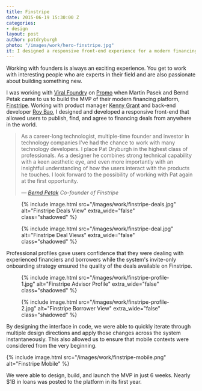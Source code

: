 ```yaml
---
title: Finstripe
date: 2015-06-19 15:30:00 Z
categories:
- design
layout: post
author: patdryburgh
photo: "/images/work/hero-finstripe.jpg"
it: I designed a responsive front-end experience for a modern financing platform called
---
```


Working with founders is always an exciting experience. You get to work with interesting people who are experts in their field and are also passionate about building something new.

I was working with [Viral Foundry][vf] on [Promo][pr] when Martin Pasek and Bernd Petak came to us to build the MVP of their modern financing platform, [Finstripe][fs]. Working with product manager [Kenny Grant][kg] and back-end developer [Roy Bao][rb], I designed and developed a responsive front-end that allowed users to publish, find, and agree to financing deals from anywhere in the world.

<div class="pull-out">
  <blockquote>
    <p>
      As a career-long technologist, multiple-time founder and investor in technology companies I've had the chance to work with many technology developers. I place Pat Dryburgh in the highest class of professionals. As a designer he combines strong technical capability with a keen aesthetic eye, and even more importantly with an insightful understanding of how the users interact with the products he touches. I look forward to the possibility of working with Pat again at the first opportunity.
    </p>
    <cite>
      &mdash; <a href="https://twitter.com/berndpetak?lang=en">Bernd Petak</a>
      <span class="title small">Co-founder of Finstripe</span>
    </cite>
  </blockquote>
</div>

<figure class="overlapped">

  {% include image.html src="/images/work/finstripe-deals.jpg" alt="Finstripe Deals View" extra_wide="false" class="shadowed" %}

  {% include image.html src="/images/work/finstripe-deal.jpg" alt="Finstripe Deal Views" extra_wide="false" class="shadowed" %}

</figure>

Professional profiles gave users confidence that they were dealing with experienced financiers and borrowers while the system's invite-only onboarding strategy ensured the quality of the deals available on Finstripe.

<figure class="overlapped">

  {% include image.html src="/images/work/finstripe-profile-1.jpg" alt="Finstripe Advisor Profile" extra_wide="false" class="shadowed" %}

  {% include image.html src="/images/work/finstripe-profile-2.jpg" alt="Finstripe Borrower View" extra_wide="false" class="shadowed" %}

</figure>

By designing the interface in code, we were able to quickly iterate through multiple design directions and apply those changes across the system instantaneously. This also allowed us to ensure that mobile contexts were considered from the very beginning.

{% include image.html src="/images/work/finstripe-mobile.png" alt="Finstripe Mobile" %}

We were able to design, build, and launch the MVP in just 6 weeks. Nearly $1B in loans was posted to the platform in its first year.

[vf]: http://viralfoundry.com
[pr]: http://promo.co
[fs]: http://finstripe.com
[kg]: http://kenny.is
[rb]: http://www.roybao.com